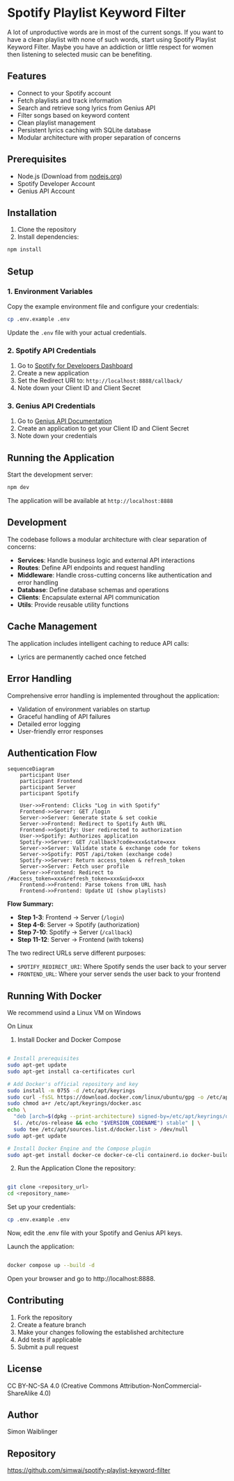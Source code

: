 # Spotify Playlist Keyword Filter

A lot of unproductive words are in most of the current songs. If you want to have a clean playlist with none of such words, start using Spotify Playlist Keyword Filter. Maybe you have an addiction or little respect for women then listening to selected music can be benefiting.
                   
## Features     
          
- Connect to your Spotify account
- Fetch playlists and track information
- Search and retrieve song lyrics from Genius API
- Filter songs based on keyword content
- Clean playlist management
- Persistent lyrics caching with SQLite database
- Modular architecture with proper separation of concerns
       
## Prerequisites     

- Node.js (Download from [nodejs.org](https://nodejs.org/download/))
- Spotify Developer Account
- Genius API Account

## Installation

1. Clone the repository
2. Install dependencies:

```bash
npm install
```

## Setup

### 1. Environment Variables

Copy the example environment file and configure your credentials:

```bash
cp .env.example .env 
```

Update the `.env` file with your actual credentials.

### 2. Spotify API Credentials

1. Go to [Spotify for Developers Dashboard](https://developer.spotify.com/dashboard)
2. Create a new application
3. Set the Redirect URI to: `http://localhost:8888/callback/`
4. Note down your Client ID and Client Secret

### 3. Genius API Credentials

1. Go to [Genius API Documentation](https://docs.genius.com/)
2. Create an application to get your Client ID and Client Secret
3. Note down your credentials

## Running the Application

Start the development server:

```bash
npm dev
```

The application will be available at `http://localhost:8888`

## Development

The codebase follows a modular architecture with clear separation of concerns:

- **Services**: Handle business logic and external API interactions
- **Routes**: Define API endpoints and request handling
- **Middleware**: Handle cross-cutting concerns like authentication and error handling
- **Database**: Define database schemas and operations
- **Clients**: Encapsulate external API communication
- **Utils**: Provide reusable utility functions

## Cache Management

The application includes intelligent caching to reduce API calls:

- Lyrics are permanently cached once fetched

## Error Handling

Comprehensive error handling is implemented throughout the application:

- Validation of environment variables on startup
- Graceful handling of API failures
- Detailed error logging
- User-friendly error responses

## Authentication Flow

```mermaid
sequenceDiagram
    participant User
    participant Frontend
    participant Server
    participant Spotify

    User->>Frontend: Clicks "Log in with Spotify"
    Frontend->>Server: GET /login
    Server->>Server: Generate state & set cookie
    Server->>Frontend: Redirect to Spotify Auth URL
    Frontend->>Spotify: User redirected to authorization
    User->>Spotify: Authorizes application
    Spotify->>Server: GET /callback?code=xxx&state=xxx
    Server->>Server: Validate state & exchange code for tokens
    Server->>Spotify: POST /api/token (exchange code)
    Spotify->>Server: Return access_token & refresh_token
    Server->>Server: Fetch user profile
    Server->>Frontend: Redirect to /#access_token=xxx&refresh_token=xxx&uid=xxx
    Frontend->>Frontend: Parse tokens from URL hash
    Frontend->>Frontend: Update UI (show playlists)
```

**Flow Summary:**

- **Step 1-3**: Frontend → Server (`/login`)
- **Step 4-6**: Server → Spotify (authorization)
- **Step 7-10**: Spotify → Server (`/callback`)
- **Step 11-12**: Server → Frontend (with tokens)

The two redirect URLs serve different purposes:

- `SPOTIFY_REDIRECT_URI`: Where Spotify sends the user back to your server
- `FRONTEND_URL`: Where your server sends the user back to your frontend


## Running With Docker

We recommend usind a Linux VM on Windows 

On Linux

1. Install Docker and Docker Compose

```bash

# Install prerequisites
sudo apt-get update
sudo apt-get install ca-certificates curl

# Add Docker's official repository and key
sudo install -m 0755 -d /etc/apt/keyrings
sudo curl -fsSL https://download.docker.com/linux/ubuntu/gpg -o /etc/apt/keyrings/docker.asc
sudo chmod a+r /etc/apt/keyrings/docker.asc
echo \
  "deb [arch=$(dpkg --print-architecture) signed-by=/etc/apt/keyrings/docker.asc] https://download.docker.com/linux/ubuntu \
  $(. /etc/os-release && echo "$VERSION_CODENAME") stable" | \
  sudo tee /etc/apt/sources.list.d/docker.list > /dev/null
sudo apt-get update

# Install Docker Engine and the Compose plugin
sudo apt-get install docker-ce docker-ce-cli containerd.io docker-buildx-plugin docker-compose-plugin

```

2. Run the Application
Clone the repository:

``` bash

git clone <repository_url>
cd <repository_name>
```
Set up your credentials:
```bash
cp .env.example .env
```

Now, edit the .env file with your Spotify and Genius API keys.

Launch the application:

```bash

docker compose up --build -d
```

Open your browser and go to http://localhost:8888.




## Contributing

1. Fork the repository
2. Create a feature branch
3. Make your changes following the established architecture
4. Add tests if applicable
5. Submit a pull request

## License

CC BY-NC-SA 4.0 (Creative Commons Attribution-NonCommercial-ShareAlike 4.0)

## Author

Simon Waiblinger

## Repository

<https://github.com/simwai/spotify-playlist-keyword-filter>
